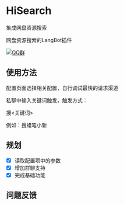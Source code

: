 # HiSearch

集成网盘资源搜索

网盘资源搜索的LangBot插件

[![QQ群](https://img.shields.io/badge/QQ群-965312424-green)](https://qm.qq.com/cgi-bin/qm/qr?k=en97YqjfYaLpebd9Nn8gbSvxVrGdIXy2&jump_from=webapi&authKey=41BmkEjbGeJ81jJNdv7Bf5EDlmW8EHZeH7/nktkXYdLGpZ3ISOS7Ur4MKWXC7xIx)


## 使用方法

配置页面选择相关配置，自行调试最快的请求渠道

私聊中输入关键词触发，触发方式：

搜<关键词>

例如：搜蜡笔小新

## 规划

- [x] 读取配置项中的参数
- [x] 增加群聊支持
- [x] 完成基础功能

## 问题反馈